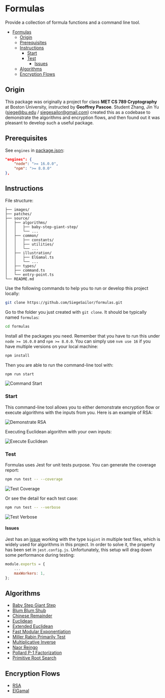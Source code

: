 # Formulas

Provide a collection of formula functions and a command line tool.

- [Formulas](#formulas)
  - [Origin](#origin)
  - [Prerequisites](#prerequisites)
  - [Instructions](#instructions)
    - [Start](#start)
    - [Test](#test)
      - [Issues](#issues)
  - [Algorithms](#algorithms)
  - [Encryption Flows](#encryption-flows)

## Origin

This package was originally a project for class **MET CS 789 Cryptography** at Boston University, instructed by **Geoffrey Pascoe**. Student Zhang, Jin Yu (siege@bu.edu / siegesailor@gmail.com) created this as a codebase to demonstrate the algorithms and encryption flows, and then found out it was pleasant to develop such a useful package.

## Prerequisites

See `engines` in [package.json](./package.json):

```json
"engines": {
    "node": ">= 16.0.0",
    "npm": ">= 8.0.0"
},
```

## Instructions

File structure:

```
├── images/
├── patches/
├── source/
│   ├── algorithms/
│   │   ├── baby-step-giant-step/
│   │   └── ...
│   ├── common/
│   │   ├── constants/
│   │   ├── utilities/
│   │   └── ...
│   ├── illustration/
│   │   ├── ElGamal.ts
│   │   └── ...
│   ├── types/
│   ├── command.ts
│   └── entry-point.ts
└── README.md
```

Use the following commands to help you to run or develop this project locally:

```bash
git clone https://github.com/SiegeSailor/formulas.git
```

Go to the folder you just created with `git clone`. It should be typically named `formulas`:

```bash
cd formulas
```

Install all the packages you need. Remember that you have to run this under `node >= 16.0.0` and `npm >= 8.0.0`. You can simply use `nvm use 16` if you have multiple versions on your local machine:

```bash
npm install
```

Then you are able to run the command-line tool with:

```bash
npm run start
```

![Command Start](./images/command-start.png)

### Start

This command-line tool allows you to either demonstrate encryption flow or execute algorithms with the inputs from you. Here is an example of RSA:

![Demonstrate RSA](./images/demonstrate-rsa.png)

Executing Euclidean algorithm with your own inputs:

![Execute Euclidean](./images/execute-euclidean.png)

### Test

Formulas uses Jest for unit tests purpose. You can generate the coverage report:

```bash
npm run test -- --coverage
```

![Test Coverage](./images/test-coverage.png)

Or see the detail for each test case:

```bash
npm run test -- --verbose
```

![Test Verbose](./images/test-verbose.png)

#### Issues

Jest has an [issue](https://github.com/facebook/jest/issues/11617) working with the type `bigint` in multiple test files, which is widely used for algorithms in this project. In order to solve it, the property has been set in `jest.config.js`. Unfortunately, this setup will drag down some performance during testing:

```javascript
module.exports = {
    ...
    maxWorkers: 1,
};
```

## Algorithms

- [Baby Step Giant Step](./source/algorithms/baby-step-giant-step/)
- [Blum Blum Shub](./source//algorithms//blum-blum-shub/)
- [Chinese Remainder](./source/algorithms/chinese-remainder/)
- [Euclidean](./source/algorithms/euclidean/)
- [Extended Euclidean](./source/algorithms/extended-euclidean/)
- [Fast Modular Exponentiation](./source/algorithms/fast-modular-exponentiation/)
- [Miller Rabin Primarily Test](./source/algorithms/miller-rabin-primarily-test/)
- [Multiplicative Inverse](./source/algorithms/multiplicative-inverse/)
- [Naor Reingo](./source/algorithms/naor-reingo/)
- [Pollard P-1 Factorization](./source/algorithms/pollard-p-1-factorization/)
- [Primitive Root Search](./source/algorithms/primitive-root-search/)

## Encryption Flows

- [RSA](./source/illustration/RSA.ts)
- [ElGamal](./source/illustration/ElGamal.ts)
